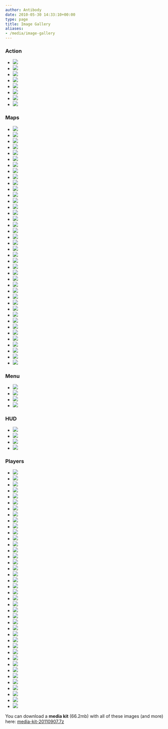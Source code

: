 ```yaml
---
author: Antibody
date: 2010-05-30 14:33:10+00:00
type: page
title: Image Gallery
aliases:
- /media/image-gallery
---
```

### Action

<ul class="small-block-grid-4">
  <li><a href="/m/uploads/2011/09/stormkeep-keyhunt-3.jpg"><img src="/m/uploads/2011/09/stormkeep-keyhunt-3-200x200.jpg" /></a></li>
  <li><a href="/m/uploads/2011/09/stormkeep-keyhunt-2.jpg"><img src="/m/uploads/2011/09/stormkeep-keyhunt-2-200x200.jpg" /> </a></li>
  <li><a href="/m/uploads/2011/09/stormkeep-keyhunt-1.jpg"><img src="/m/uploads/2011/09/stormkeep-keyhunt-1-200x200.jpg" /> </a></li> <li><a href="/m/uploads/2011/09/stormkeep-dm.jpg"><img src="/m/uploads/2011/09/stormkeep-dm-200x200.jpg" /></a></li> <li><a href="/m/uploads/2011/09/dance-ctf.jpg"><img src="/m/uploads/2011/09/dance-ctf-200x200.jpg" /></a></li>
  <li><a href="/m/uploads/2011/09/apace-ctf-3.jpg"><img src="/m/uploads/2011/09/apace-ctf-3-200x200.jpg" /></a></li>
  <li><a href="/m/uploads/2011/09/apace-ctf-2.jpg"><img src="/m/uploads/2011/09/apace-ctf-2-200x200.jpg" /></a></li>
  <li><a href="/m/uploads/2011/09/apace-ctf-1.jpg"><img src="/m/uploads/2011/09/apace-ctf-1-200x200.jpg" /></a></li>
</ul>

### Maps

<ul class="small-block-grid-4">
  <li><a href="/m/uploads/2011/09/afterslime-1.jpg"><img src="/m/uploads/2011/09/afterslime-1-200x200.jpg" /></a></li>
  <li><a href="/m/uploads/2011/09/afterslime-2.jpg"><img src="/m/uploads/2011/09/afterslime-2-200x200.jpg" /></a></li>
  <li><a href="/m/uploads/2011/09/afterslime-3.jpg"><img src="/m/uploads/2011/09/afterslime-3-200x200.jpg" /></a></li>
  <li><a href="/m/uploads/2011/09/courtfun-1.jpg"><img src="/m/uploads/2011/09/courtfun-1-200x200.jpg" /></a></li>
  <li><a href="/m/uploads/2011/09/courtfun-2.jpg"><img src="/m/uploads/2011/09/courtfun-2-200x200.jpg" /></a></li>
  <li><a href="/m/uploads/2011/09/courtfun-3.jpg"><img src="/m/uploads/2011/09/courtfun-3-200x200.jpg" /></a></li>
  <li><a href="/m/uploads/2011/09/courtfun-4.jpg"><img src="/m/uploads/2011/09/courtfun-4-200x200.jpg" /></a></li>
  <li><a href="/m/uploads/2011/09/courtfun-5.jpg"><img src="/m/uploads/2011/09/courtfun-5-200x200.jpg" /></a></li>
  <li><a href="/m/uploads/2011/09/dance-1.jpg"><img src="/m/uploads/2011/09/dance-1-200x200.jpg" /></a></li>
  <li><a href="/m/uploads/2011/09/dance-2.jpg"><img src="/m/uploads/2011/09/dance-2-200x200.jpg" /></a></li>
  <li><a href="/m/uploads/2011/09/dance-3.jpg"><img src="/m/uploads/2011/09/dance-3-200x200.jpg" /></a></li>
  <li><a href="/m/uploads/2011/09/dance-4.jpg"><img src="/m/uploads/2011/09/dance-4-200x200.jpg" /></a></li>
  <li><a href="/m/uploads/2011/09/g-23-1.jpg"><img src="/m/uploads/2011/09/g-23-1-200x200.jpg" /></a></li>
  <li><a href="/m/uploads/2011/09/g-23-2.jpg"><img src="/m/uploads/2011/09/g-23-2-200x200.jpg" /></a></li>
  <li><a href="/m/uploads/2011/09/glowplant-1.jpg"><img src="/m/uploads/2011/09/glowplant-1-200x200.jpg" /></a></li>
  <li><a href="/m/uploads/2011/09/glowplant-2.jpg"><img src="/m/uploads/2011/09/glowplant-2-200x200.jpg" /></a></li>
  <li><a href="/m/uploads/2011/09/glowplant-3.jpg"><img src="/m/uploads/2011/09/glowplant-3-200x200.jpg" /></a></li>
  <li><a href="/m/uploads/2011/09/leave-em-behind-1.jpg"><img src="/m/uploads/2011/09/leave-em-behind-1-200x200.jpg" /></a></li>
  <li><a href="/m/uploads/2011/09/leave-em-behind-2.jpg"><img src="/m/uploads/2011/09/leave-em-behind-2-200x200.jpg" /></a></li>
  <li><a href="/m/uploads/2011/09/newtonian-nightmare-1.jpg"><img src="/m/uploads/2011/09/newtonian-nightmare-1-200x200.jpg" /></a></li>
  <li><a href="/m/uploads/2011/09/newtonian-nightmare-2.jpg"><img src="/m/uploads/2011/09/newtonian-nightmare-2-200x200.jpg" /></a></li>
  <li><a href="/m/uploads/2011/09/newtonian-nightmare-3.jpg"><img src="/m/uploads/2011/09/newtonian-nightmare-3-200x200.jpg" /></a></li>
  <li><a href="/m/uploads/2011/09/newtonian-nightmare-4.jpg"><img src="/m/uploads/2011/09/newtonian-nightmare-4-200x200.jpg" /></a></li>
  <li><a href="/m/uploads/2011/09/nexballarena-1.jpg"><img src="/m/uploads/2011/09/nexballarena-1-200x200.jpg" /></a></li>
  <li><a href="/m/uploads/2011/09/red-planet-1.jpg"><img src="/m/uploads/2011/09/red-planet-1-200x200.jpg" /></a></li>
  <li><a href="/m/uploads/2011/09/red-planet-2.jpg"><img src="/m/uploads/2011/09/red-planet-2-200x200.jpg" /></a></li>
  <li><a href="/m/uploads/2011/09/red-planet-3.jpg"><img src="/m/uploads/2011/09/red-planet-3-200x200.jpg" /></a></li>
  <li><a href="/m/uploads/2011/09/runningman-1.jpg"><img src="/m/uploads/2011/09/runningman-1-200x200.jpg" /></a></li>
  <li><a href="/m/uploads/2011/09/runningman-2.jpg"><img src="/m/uploads/2011/09/runningman-2-200x200.jpg" /></a></li>
  <li><a href="/m/uploads/2011/09/space-elevator-1.jpg"><img src="/m/uploads/2011/09/space-elevator-1-200x200.jpg" /></a></li>
  <li><a href="/m/uploads/2011/09/space-elevator-2.jpg"><img src="/m/uploads/2011/09/space-elevator-2-200x200.jpg" /></a></li>
  <li><a href="/m/uploads/2011/09/space-elevator-3.jpg"><img src="/m/uploads/2011/09/space-elevator-3-200x200.jpg" /></a></li>
  <li><a href="/m/uploads/2011/09/space-elevator-4.jpg"><img src="/m/uploads/2011/09/space-elevator-4-200x200.jpg" /></a></li>
  <li><a href="/m/uploads/2011/09/stormkeep-1.jpg"><img src="/m/uploads/2011/09/stormkeep-1-200x200.jpg" /></a></li>
  <li><a href="/m/uploads/2011/09/stormkeep-2.jpg"><img src="/m/uploads/2011/09/stormkeep-2-200x200.jpg" /></a></li>
  <li><a href="/m/uploads/2011/09/stormkeep-3.jpg"><img src="/m/uploads/2011/09/stormkeep-3-200x200.jpg" /></a></li>
  <li><a href="/m/uploads/2011/09/techassault-1.jpg"><img src="/m/uploads/2011/09/techassault-1-200x200.jpg" /></a></li>
  <li><a href="/m/uploads/2011/09/xoylent-1.jpg"><img src="/m/uploads/2011/09/xoylent-1-200x200.jpg" /></a></li>
  <li><a href="/m/uploads/2011/09/xoylent-2.jpg"><img src="/m/uploads/2011/09/xoylent-2-200x200.jpg" /></a></li>
  <li><a href="/m/uploads/2011/09/xoylent-3.jpg"><img src="/m/uploads/2011/09/xoylent-3-200x200.jpg" /></a></li>
</ul>

### Menu

<ul class="small-block-grid-4">
  <li><a href="/m/uploads/2011/09/main-menu.jpg"><img src="/m/uploads/2011/09/main-menu-200x200.jpg" /></a></li>
  <li><a href="/m/uploads/2011/09/russian.jpg"><img src="/m/uploads/2011/09/russian-200x200.jpg" /></a></li>
  <li><a href="/m/uploads/2011/09/german.jpg"><img src="/m/uploads/2011/09/german-200x200.jpg" /></a></li>
  <li><a href="/m/uploads/2011/09/english.jpg"><img src="/m/uploads/2011/09/english-200x200.jpg" /></a></li>
</ul>

### HUD

<ul class="small-block-grid-4">
  <li><a href="/m/uploads/2011/09/zoom.jpg"><img src="/m/uploads/2011/09/zoom-200x200.jpg" /></a></li>
  <li><a href="/m/uploads/2011/09/damage.jpg"><img src="/m/uploads/2011/09/damage-200x200.jpg" /></a></li>
  <li><a href="/m/uploads/2011/09/normal.jpg"><img src="/m/uploads/2011/09/normal-200x200.jpg" /></a></li>
  <li><a href="/m/uploads/2011/09/hud_setup.jpg"><img src="/m/uploads/2011/09/hud_setup-200x200.jpg" /></a></li>
</ul>

### Players

<ul class="small-block-grid-4">
  <li><a href="/m/uploads/2011/09/posed-8.jpg"><img src="/m/uploads/2011/09/posed-8-200x200.jpg" /></a></li>
  <li><a href="/m/uploads/2011/09/posed-7.png"><img src="/m/uploads/2011/09/posed-7-200x200.png" /></a></li>
  <li><a href="/m/uploads/2011/09/posed-7.jpg"><img src="/m/uploads/2011/09/posed-7-200x200.jpg" /></a></li>
  <li><a href="/m/uploads/2011/09/posed-6.png"><img src="/m/uploads/2011/09/posed-6-200x200.png" /></a></li>
  <li><a href="/m/uploads/2011/09/posed-6.jpg"><img src="/m/uploads/2011/09/posed-6-200x200.jpg" /></a></li>
  <li><a href="/m/uploads/2011/09/posed-5.png"><img src="/m/uploads/2011/09/posed-5-200x200.png" /></a></li>
  <li><a href="/m/uploads/2011/09/posed-5.jpg"><img src="/m/uploads/2011/09/posed-5-200x200.jpg" /></a></li>
  <li><a href="/m/uploads/2011/09/posed-4.png"><img src="/m/uploads/2011/09/posed-4-200x200.png" /></a></li>
  <li><a href="/m/uploads/2011/09/posed-4.jpg"><img src="/m/uploads/2011/09/posed-4-200x200.jpg" /></a></li>
  <li><a href="/m/uploads/2011/09/posed-3.png"><img src="/m/uploads/2011/09/posed-3-200x200.png" /></a></li>
  <li><a href="/m/uploads/2011/09/posed-3.jpg"><img src="/m/uploads/2011/09/posed-3-200x200.jpg" /></a></li>
  <li><a href="/m/uploads/2011/09/posed-2.png"><img src="/m/uploads/2011/09/posed-2-200x200.png" /></a></li>
  <li><a href="/m/uploads/2011/09/posed-2.jpg"><img src="/m/uploads/2011/09/posed-2-200x200.jpg" /></a></li>
  <li><a href="/m/uploads/2011/09/posed-1.png"><img src="/m/uploads/2011/09/posed-1-200x200.png" /></a></li>
  <li><a href="/m/uploads/2011/09/posed-1.jpg"><img src="/m/uploads/2011/09/posed-1-200x200.jpg" /></a></li>
  <li><a href="/m/uploads/2011/09/3rd-person-front-15.png"><img src="/m/uploads/2011/09/3rd-person-front-15-200x200.png" /></a></li>
  <li><a href="/m/uploads/2011/09/3rd-person-front-14.png"><img src="/m/uploads/2011/09/3rd-person-front-14-200x200.png" /></a></li>
  <li><a href="/m/uploads/2011/09/3rd-person-front-13.png"><img src="/m/uploads/2011/09/3rd-person-front-13-200x200.png" /></a></li>
  <li><a href="/m/uploads/2011/09/3rd-person-front-12.png"><img src="/m/uploads/2011/09/3rd-person-front-12-200x200.png" /></a></li>
  <li><a href="/m/uploads/2011/09/3rd-person-front-11.png"><img src="/m/uploads/2011/09/3rd-person-front-11-200x200.png" /></a></li>
  <li><a href="/m/uploads/2011/09/3rd-person-front-10.png"><img src="/m/uploads/2011/09/3rd-person-front-10-200x200.png" /></a></li>
  <li><a href="/m/uploads/2011/09/3rd-person-front-9.png"><img src="/m/uploads/2011/09/3rd-person-front-9-200x200.png" /></a></li>
  <li><a href="/m/uploads/2011/09/3rd-person-front-8.png"><img src="/m/uploads/2011/09/3rd-person-front-8-200x200.png" /></a></li>
  <li><a href="/m/uploads/2011/09/3rd-person-front-7.png"><img src="/m/uploads/2011/09/3rd-person-front-7-200x200.png" /></a></li>
  <li><a href="/m/uploads/2011/09/3rd-person-front-6.png"><img src="/m/uploads/2011/09/3rd-person-front-6-200x200.png" /></a></li>
  <li><a href="/m/uploads/2011/09/3rd-person-front-5.png"><img src="/m/uploads/2011/09/3rd-person-front-5-200x200.png" /></a></li>
  <li><a href="/m/uploads/2011/09/3rd-person-front-4.png"><img src="/m/uploads/2011/09/3rd-person-front-4-200x200.png" /></a></li>
  <li><a href="/m/uploads/2011/09/3rd-person-front-3.png"><img src="/m/uploads/2011/09/3rd-person-front-3-200x200.png" /></a></li>
  <li><a href="/m/uploads/2011/09/3rd-person-front-2.png"><img src="/m/uploads/2011/09/3rd-person-front-2-200x200.png" /></a></li>
  <li><a href="/m/uploads/2011/09/3rd-person-front-1.png"><img src="/m/uploads/2011/09/3rd-person-front-1-200x200.png" /></a></li>
  <li><a href="/m/uploads/2011/09/xonotic-image_model_seraphina-teal-green.png"><img src="/m/uploads/2011/09/xonotic-image_model_seraphina-teal-green-200x200.png" /></a></li>
  <li><a href="/m/uploads/2011/09/xonotic-image_model_seraphinamasked-pink-purple.png"><img src="/m/uploads/2011/09/xonotic-image_model_seraphinamasked-pink-purple-200x200.png" /></a></li>
  <li><a href="/m/uploads/2011/09/xonotic-image_model_ignis-yellow-blue.png"><img src="/m/uploads/2011/09/xonotic-image_model_ignis-yellow-blue-200x200.png" /></a></li>
  <li><a href="/m/uploads/2011/09/xonotic-image_model_ignis-masked-blue-purple.png"><img src="/m/uploads/2011/09/xonotic-image_model_ignis-masked-blue-purple-200x200.png" /></a></li>
  <li><a href="/m/uploads/2011/09/xonotic-image_model_ignishalfmasked-yellow-red.png"><img src="/m/uploads/2011/09/xonotic-image_model_ignishalfmasked-yellow-red-200x200.png" /></a></li>
  <li><a href="/m/uploads/2011/09/xonotic-image_model_gak-pink-green.png"><img src="/m/uploads/2011/09/xonotic-image_model_gak-pink-green-200x200.png" /></a></li>
  <li><a href="/m/uploads/2011/09/xonotic-image_model_gak-masked-orange-blue.png"><img src="/m/uploads/2011/09/xonotic-image_model_gak-masked-orange-blue-200x200.png" /></a></li>
  <li><a href="/m/uploads/2011/09/xonotic-image_model_gakarmored-purple-green.png"><img src="/m/uploads/2011/09/xonotic-image_model_gakarmored-purple-green-200x200.png" /></a></li>
  <li><a href="/m/uploads/2011/09/xonotic-image_model_erebus-teal.png"><img src="/m/uploads/2011/09/xonotic-image_model_erebus-teal-200x200.png" /></a></li>
  <li><a href="/m/uploads/2011/09/xonotic-image_model_erebus-blue-front.png"><img src="/m/uploads/2011/09/xonotic-image_model_erebus-blue-front-200x200.png" /></a></li>
</ul>

You can download a **media kit** (66.2mb) with all of these images (and more) here: [media-kit-20110907.7z](http://samual.nexuizninjaz.com/media-kit-20110907.7z)
